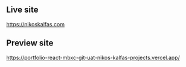 ## Live site

https://nikoskalfas.com

## Preview site

https://portfolio-react-mbxc-git-uat-nikos-kalfas-projects.vercel.app/
